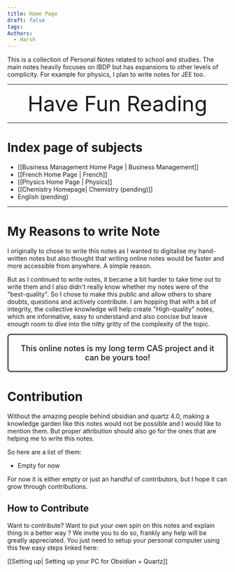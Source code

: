 ```yaml
---
title: Home Page
draft: false
tags: 
Authors:
  - Harsh
---
```


This is a collection of Personal Notes related to school and studies. The main notes heavily focuses on IBDP but has expansions to other levels of complicity. For example for physics, I plan to write notes for JEE too. 

---

<center><span style="font-size: 48px; text-align: center" >Have Fun Reading</span></center>

---

# Index page of subjects

- [[Business Management Home Page | Business Management]]
- [[French Home Page | French]]
- [[Physics Home Page | Physics]]
- [[Chemistry Homepage| Chemistry (pending)]]
-  English (pending)


---
# My Reasons to write Note

I originally to chose to write this notes as I wanted to digitalise my hand-written notes but also thought that writing online notes would be faster and more accessible from anywhere. A simple reason. 

But as I continued to write notes, it became a bit harder to take time out to write them and I also didn't really know whether my notes were of the "best-quality". So I chose to make this public and allow others to share doubts, questions and actively contribute. I am hopping that with a bit of integrity, the collective knowledge will help create "High-quality"  notes, which are informative, easy to understand and also concise but leave enough room to dive into the nitty gritty of the complexity of the topic.  

<div style="border-radius:8px; padding:20px; border: 3px solid black; border-color:#555 ; font-size: 18px; text-align: center; font-weight:500">This online notes is my long term CAS project and it can be yours too!</div>



# Contribution

Without the amazing people behind obsidian and quartz 4.0, making a knowledge garden like this notes would not be possible and I would like to mention them. But proper attribution should also go for the ones that are helping me to write this notes.

So here are a list of them:

- Empty for now

For now it is either empty or just an handful of contributors, but I hope it can grow through contributions.
## How to Contribute

Want to contribute? Want to put your own spin on this notes and explain thing in a better way ? We invite you to do so, frankly any help will be greatly appreciated. You just need to setup your personal computer using this few easy steps linked here:

[[Setting up| Setting up your PC for Obsidian + Quartz]]





